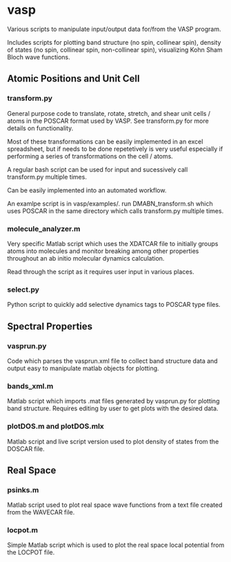 # vasp
Various scripts to manipulate input/output data for/from the VASP program. 

Includes scripts for plotting band structure (no spin, collinear spin), density of states (no spin, collinear spin, 
non-collinear spin), visualizing Kohn Sham Bloch wave functions.


## Atomic Positions and Unit Cell

### transform.py 

General purpose code to translate, rotate, stretch, and shear unit cells / atoms in the POSCAR format used by VASP.
See transform.py for more details on functionality.

Most of these transformations can be easily implemented in an excel spreadsheet, but if needs to be done repetetively 
is very useful especially if performing a series of transformations on the cell / atoms.

A regular bash script can be used for input and sucessively call transform.py multiple times.

Can be easily implemented into an automated workflow.

An examlpe script is in vasp/examples/.
run DMABN_transform.sh which uses POSCAR in the same directory which calls transform.py multiple times.

### molecule_analyzer.m

Very specific Matlab script which uses the XDATCAR file to initially groups atoms into molecules and monitor breaking among
other properties throughout an ab initio molecular dynamics calculation.

Read through the script as it requires user input in various places.

### select.py

Python script to quickly add selective dynamics tags to POSCAR type files.


## Spectral Properties

### vasprun.py

Code which parses the vasprun.xml file to collect band structure data and output easy to manipulate matlab objects for plotting.


### bands_xml.m

Matlab script which imports .mat files generated by vasprun.py for plotting band structure. Requires editing by user to get
plots with the desired data.


### plotDOS.m and plotDOS.mlx

Matlab script and live script version used to plot density of states from the DOSCAR file.


## Real Space

### psinks.m

Matlab script used to plot real space wave functions from a text file created from the WAVECAR file.

### locpot.m

Simple Matlab script which is used to plot the real space local potential from the LOCPOT file.








